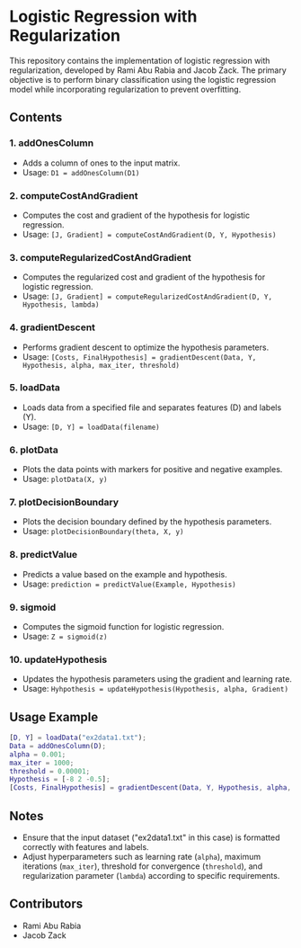 # Logistic Regression with Regularization

This repository contains the implementation of logistic regression with regularization, developed by Rami Abu Rabia and Jacob Zack. The primary objective is to perform binary classification using the logistic regression model while incorporating regularization to prevent overfitting.

## Contents

### 1. **addOnesColumn**
   - Adds a column of ones to the input matrix.
   - Usage: `D1 = addOnesColumn(D1)`

### 2. **computeCostAndGradient**
   - Computes the cost and gradient of the hypothesis for logistic regression.
   - Usage: `[J, Gradient] = computeCostAndGradient(D, Y, Hypothesis)`

### 3. **computeRegularizedCostAndGradient**
   - Computes the regularized cost and gradient of the hypothesis for logistic regression.
   - Usage: `[J, Gradient] = computeRegularizedCostAndGradient(D, Y, Hypothesis, lambda)`

### 4. **gradientDescent**
   - Performs gradient descent to optimize the hypothesis parameters.
   - Usage: `[Costs, FinalHypothesis] = gradientDescent(Data, Y, Hypothesis, alpha, max_iter, threshold)`

### 5. **loadData**
   - Loads data from a specified file and separates features (D) and labels (Y).
   - Usage: `[D, Y] = loadData(filename)`

### 6. **plotData**
   - Plots the data points with markers for positive and negative examples.
   - Usage: `plotData(X, y)`

### 7. **plotDecisionBoundary**
   - Plots the decision boundary defined by the hypothesis parameters.
   - Usage: `plotDecisionBoundary(theta, X, y)`

### 8. **predictValue**
   - Predicts a value based on the example and hypothesis.
   - Usage: `prediction = predictValue(Example, Hypothesis)`

### 9. **sigmoid**
   - Computes the sigmoid function for logistic regression.
   - Usage: `Z = sigmoid(z)`

### 10. **updateHypothesis**
   - Updates the hypothesis parameters using the gradient and learning rate.
   - Usage: `Hyhpothesis = updateHypothesis(Hypothesis, alpha, Gradient)`

## Usage Example
```matlab
[D, Y] = loadData("ex2data1.txt");
Data = addOnesColumn(D);
alpha = 0.001;
max_iter = 1000;
threshold = 0.00001;
Hypothesis = [-8 2 -0.5];
[Costs, FinalHypothesis] = gradientDescent(Data, Y, Hypothesis, alpha, max_iter, threshold);
```

## Notes
- Ensure that the input dataset ("ex2data1.txt" in this case) is formatted correctly with features and labels.
- Adjust hyperparameters such as learning rate (`alpha`), maximum iterations (`max_iter`), threshold for convergence (`threshold`), and regularization parameter (`lambda`) according to specific requirements.

## Contributors
- Rami Abu Rabia
- Jacob Zack
